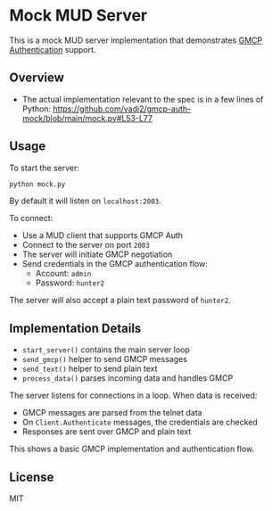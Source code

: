 # Mock MUD Server

This is a mock MUD server implementation that demonstrates [GMCP Authentication](https://wiki.mudlet.org/w/Standards:GMCP_Authentication) support.

## Overview

- The actual implementation relevant to the spec is in a few lines of Python: https://github.com/vadi2/gmcp-auth-mock/blob/main/mock.py#L53-L77

## Usage

To start the server:

```bash
python mock.py
```

By default it will listen on `localhost:2003`.

To connect:

- Use a MUD client that supports GMCP Auth
- Connect to the server on port `2003`
- The server will initiate GMCP negotiation
- Send credentials in the GMCP authentication flow:
  - Account: `admin`
  - Password: `hunter2`

The server will also accept a plain text password of `hunter2`.

## Implementation Details

- `start_server()` contains the main server loop
- `send_gmcp()` helper to send GMCP messages
- `send_text()` helper to send plain text
- `process_data()` parses incoming data and handles GMCP

The server listens for connections in a loop. When data is received:

- GMCP messages are parsed from the telnet data
- On `Client.Authenticate` messages, the credentials are checked
- Responses are sent over GMCP and plain text

This shows a basic GMCP implementation and authentication flow.

## License

MIT
